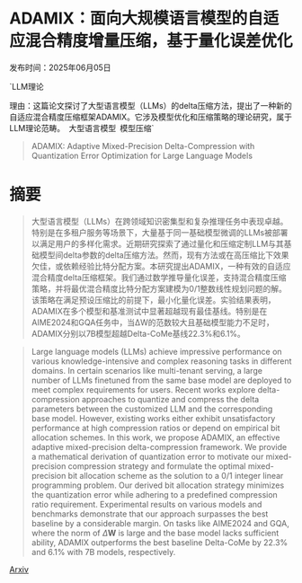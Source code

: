 # ADAMIX：面向大规模语言模型的自适应混合精度增量压缩，基于量化误差优化

发布时间：2025年06月05日

`LLM理论

理由：这篇论文探讨了大型语言模型（LLMs）的delta压缩方法，提出了一种新的自适应混合精度压缩框架ADAMIX。它涉及模型优化和压缩策略的理论研究，属于LLM理论范畴。` `大型语言模型` `模型压缩`

> ADAMIX: Adaptive Mixed-Precision Delta-Compression with Quantization Error Optimization for Large Language Models

# 摘要

> 大型语言模型（LLMs）在跨领域知识密集型和复杂推理任务中表现卓越。特别是在多租户服务等场景下，大量基于同一基础模型微调的LLMs被部署以满足用户的多样化需求。近期研究探索了通过量化和压缩定制LLM与其基础模型间delta参数的delta压缩方法。然而，现有方法或在高压缩比下效果欠佳，或依赖经验比特分配方案。本研究提出ADAMIX，一种有效的自适应混合精度delta压缩框架。我们通过数学推导量化误差，支持混合精度压缩策略，并将最优混合精度比特分配方案建模为0/1整数线性规划问题的解。该策略在满足预设压缩比的前提下，最小化量化误差。实验结果表明，ADAMIX在多个模型和基准测试中显著超越现有最佳基线。特别是在AIME2024和GQA任务中，当ΔW的范数较大且基础模型能力不足时，ADAMIX分别以7B模型超越Delta-CoMe基线22.3%和6.1%。

> Large language models (LLMs) achieve impressive performance on various knowledge-intensive and complex reasoning tasks in different domains. In certain scenarios like multi-tenant serving, a large number of LLMs finetuned from the same base model are deployed to meet complex requirements for users. Recent works explore delta-compression approaches to quantize and compress the delta parameters between the customized LLM and the corresponding base model. However, existing works either exhibit unsatisfactory performance at high compression ratios or depend on empirical bit allocation schemes. In this work, we propose ADAMIX, an effective adaptive mixed-precision delta-compression framework. We provide a mathematical derivation of quantization error to motivate our mixed-precision compression strategy and formulate the optimal mixed-precision bit allocation scheme as the solution to a 0/1 integer linear programming problem. Our derived bit allocation strategy minimizes the quantization error while adhering to a predefined compression ratio requirement. Experimental results on various models and benchmarks demonstrate that our approach surpasses the best baseline by a considerable margin. On tasks like AIME2024 and GQA, where the norm of $Δ\mathbf{W}$ is large and the base model lacks sufficient ability, ADAMIX outperforms the best baseline Delta-CoMe by 22.3% and 6.1% with 7B models, respectively.

[Arxiv](https://arxiv.org/abs/2506.11087)